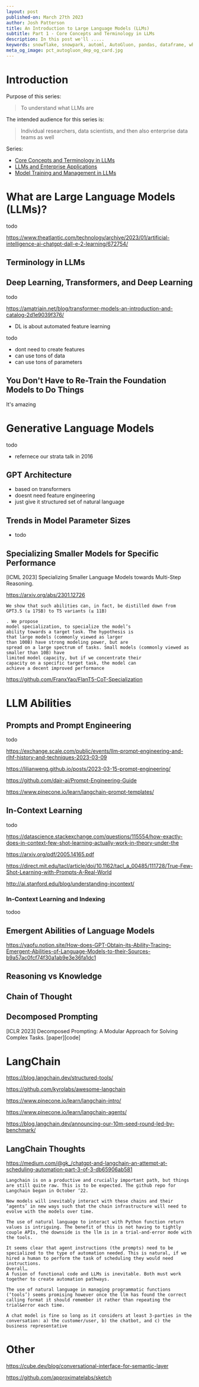 ```yaml
---
layout: post
published-on: March 27th 2023
author: Josh Patterson
title: An Introduction to Large Language Models (LLMs)
subtitle: Part 1 - Core Concepts and Terminology in LLMs
description: In this post we'll .....
keywords: snowflake, snowpark, automl, AutoGluon, pandas, dataframe, whl, pip, anaconda, dependency
meta_og_image: pct_autogluon_dep_og_card.jpg
---
```


# Introduction

Purpose of this series:

> To understand what LLMs are

The intended audience for this series is:

> Individual researchers, data scientists, and then also enterprise data teams as well

Series:

* [Core Concepts and Terminology in LLMs](intro_to_llms_part_1_terminology.html)
* [LLMs and Enterprise Applications](intro_to_llms_part_2_applications.html)
* [Model Training and Management in LLMs](intro_to_llms_part_3_model_management.html)

# What are Large Language Models (LLMs)?

todo

https://www.theatlantic.com/technology/archive/2023/01/artificial-intelligence-ai-chatgpt-dall-e-2-learning/672754/

## Terminology in LLMs



## Deep Learning, Transformers, and Deep Learning

todo

https://amatriain.net/blog/transformer-models-an-introduction-and-catalog-2d1e9039f376/

* DL is about automated feature learning

todo

* dont need to create features
* can use tons of data
* can use tons of parameters

## You Don't Have to Re-Train the Foundation Models to Do Things

It's amazing

# Generative Language Models

todo

* refernece our strata talk in 2016

## GPT Architecture

* based on transformers
* doesnt need feature engineering
* just give it structured set of natural language

## Trends in Model Parameter Sizes

* todo

## Specializing Smaller Models for Specific Performance

[ICML 2023] Specializing Smaller Language Models towards Multi-Step Reasoning.

https://arxiv.org/abs/2301.12726

```
We show that such abilities can, in fact, be distilled down from GPT3.5 (≥ 175B) to T5 variants (≤ 11B)

. We propose
model specialization, to specialize the model’s
ability towards a target task. The hypothesis is
that large models (commonly viewed as larger
than 100B) have strong modeling power, but are
spread on a large spectrum of tasks. Small models (commonly viewed as smaller than 10B) have
limited model capacity, but if we concentrate their
capacity on a specific target task, the model can
achieve a decent improved performance
```

https://github.com/FranxYao/FlanT5-CoT-Specialization


# LLM Abilities


## Prompts and Prompt Engineering

todo

https://exchange.scale.com/public/events/llm-prompt-engineering-and-rlhf-history-and-techniques-2023-03-09

https://lilianweng.github.io/posts/2023-03-15-prompt-engineering/

https://github.com/dair-ai/Prompt-Engineering-Guide

https://www.pinecone.io/learn/langchain-prompt-templates/

## In-Context Learning

todo

https://datascience.stackexchange.com/questions/115554/how-exactly-does-in-context-few-shot-learning-actually-work-in-theory-under-the

https://arxiv.org/pdf/2005.14165.pdf

https://direct.mit.edu/tacl/article/doi/10.1162/tacl_a_00485/111728/True-Few-Shot-Learning-with-Prompts-A-Real-World

http://ai.stanford.edu/blog/understanding-incontext/

### In-Context Learning and Indexing

todoo

## Emergent Abilities of Language Models

https://yaofu.notion.site/How-does-GPT-Obtain-its-Ability-Tracing-Emergent-Abilities-of-Language-Models-to-their-Sources-b9a57ac0fcf74f30a1ab9e3e36fa1dc1



## Reasoning vs Knowledge

## Chain of Thought


## Decomposed Prompting

[ICLR 2023] Decomposed Prompting: A Modular Approach for Solving Complex Tasks. [paper][code]


# LangChain

https://blog.langchain.dev/structured-tools/

https://github.com/kyrolabs/awesome-langchain

https://www.pinecone.io/learn/langchain-intro/

https://www.pinecone.io/learn/langchain-agents/


https://blog.langchain.dev/announcing-our-10m-seed-round-led-by-benchmark/

## LangChain Thoughts

https://medium.com/@gk_/chatgpt-and-langchain-an-attempt-at-scheduling-automation-part-3-of-3-db65906ab581
```
Langchain is on a productive and crucially important path, but things are still quite raw. This is to be expected. The github repo for Langchain began in October ‘22.

New models will inevitably interact with these chains and their ‘agents’ in new ways such that the chain infrastructure will need to evolve with the models over time.

The use of natural language to interact with Python function return values is intriguing. The benefit of this is not having to tightly couple APIs, the downside is the llm is in a trial-and-error mode with the tools.

It seems clear that agent instructions (the prompts) need to be specialized to the type of automation needed. This is natural, if we hired a human to perform the task of scheduling they would need instructions.
Overall…
A fusion of functional code and LLMs is inevitable. Both must work together to create automation pathways.

The use of natural language in managing programmatic functions (‘tools’) seems promising however once the llm has found the correct calling format it should remember it rather than repeating the trial&error each time.

A chat model is fine so long as it considers at least 3-parties in the conversation: a) the customer/user, b) the chatbot, and c) the business representative
```


# Other

https://cube.dev/blog/conversational-interface-for-semantic-layer

https://github.com/approximatelabs/sketch
